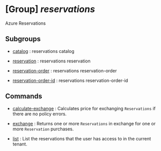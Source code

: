 # [Group] _reservations_

Azure Reservations

## Subgroups

- [catalog](/Commands/reservations/catalog/readme.md)
: reservations catalog

- [reservation](/Commands/reservations/reservation/readme.md)
: reservations reservation

- [reservation-order](/Commands/reservations/reservation-order/readme.md)
: reservations reservation-order

- [reservation-order-id](/Commands/reservations/reservation-order-id/readme.md)
: reservations reservation-order-id

## Commands

- [calculate-exchange](/Commands/reservations/_calculate-exchange.md)
: Calculates price for exchanging `Reservations` if there are no policy errors.


- [exchange](/Commands/reservations/_exchange.md)
: Returns one or more `Reservations` in exchange for one or more `Reservation` purchases.


- [list](/Commands/reservations/_list.md)
: List the reservations that the user has access to in the current tenant.
